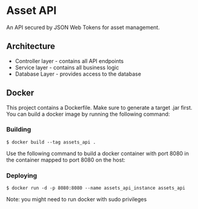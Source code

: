 # Asset API
An API secured by JSON Web Tokens for asset management.

## Architecture
 - Controller layer - contains all API endpoints
 - Service layer - contains all business logic
 - Database Layer - provides access to the database

## Docker
This project contains a Dockerfile. Make sure to generate a target .jar first. You can build a docker image by running the following command:

### Building
```shell
$ docker build --tag assets_api . 
```

Use the following command to build a docker container with port 8080 in the container mapped to port 8080 on the host:

### Deploying
```shell
$ docker run -d -p 8080:8080 --name assets_api_instance assets_api
```

Note: you might need to run docker with sudo privileges